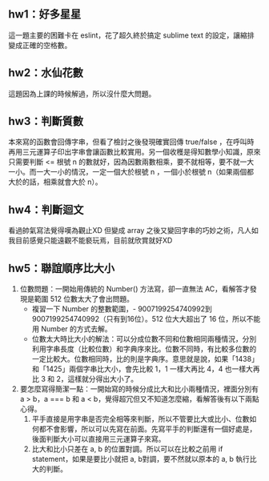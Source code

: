 ## hw1：好多星星
這一題主要的困難卡在 eslint，花了超久終於搞定 sublime text 的設定，讓縮排變成正確的空格數。
## hw2：水仙花數
這題因為上課的時候解過，所以沒什麼大問題。

## hw3：判斷質數
本來寫的函數會回傳字串，但看了檢討之後發現確實回傳 true/false ，在呼叫時再用三元運算子印出字串會讓函數比較實用。另一個收穫是得知數學小知識，原來只需要判斷 <= 根號 n 的數就好，因為因數兩數相乘，要不就相等，要不就一大一小。而一大一小的情況，一定一個大於根號 n ，一個小於根號 n（如果兩個都大於的話，相乘就會大於 n）。

## hw4：判斷迴文
看過帥氣寫法覺得嘆為觀止XD 但變成 array 之後又變回字串的巧妙之術，凡人如我目前感覺只能遠觀不能褻玩焉，目前就欣賞就好XD

## hw5：聯誼順序比大小
1. 位數問題：一開始用傳統的 Number() 方法寫，卻一直無法 AC，看解答才發現是範圍 512 位數太大了會出問題。
	- 複習一下 Number 的整數範圍，- 9007199254740992到 9007199254740992（只有到16位）。512 位大大超出了 16 位，所以不能用 Number 的方式去解。
	- 位數太大時比大小的解法：可以分成位數不同和位數相同兩種情況，分別利用字串長度（比較位數）和字典序來比。位數不同時，有比較多位數的一定比較大。位數相同時，比的則是字典序。意思就是說，如果「1438」和「1425」兩個字串比大小，會先比較 1，1 一樣大再比 4，4 也一樣大再比 3 和 2，這樣就分得出大小了。
2. 要怎麼寫得簡潔一點：一開始寫的時候分成比大和比小兩種情況，裡面分別有 a > b，a === b 和 a < b，覺得超冗但又不知道怎麼縮，看解答後有以下兩點心得。
	1. 平手直接是用字串是否完全相等來判斷，所以不管要比大或比小、位數如何都不會影響，所以可以先寫在前面。先寫平手的判斷還有一個好處是，後面判斷大小可以直接用三元運算子來寫。
	2. 比大和比小只差在 a, b 的位置對調。所以可以在比較之前用 if statement，如果是要比小就把 a, b對調，要不然就以原本的 a, b 執行比大的判斷。